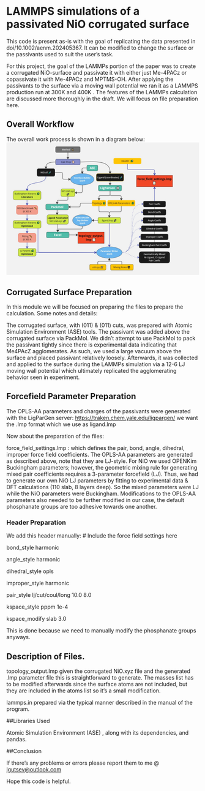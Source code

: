 # LAMMPS simulations of a  passivated NiO corrugated surface
This code is present as-is with the goal of replicating the data presented in doi/10.1002/aenm.202405367.  It can be modified to change the surface or the passivants used to suit the user’s task. 


For this project, the goal of the LAMMPs portion of the paper was to create a corrugated NiO-surface and passivate it with either just Me-4PACz or copassivate it with Me-4PACz and MPTMS-OH. After  applying the passivants to the surface via a moving wall potential we  ran it as a LAMMPS production run at 300K and 400K .  The features of the LAMMPs calculation are discussed more thoroughly in the draft. We will focus on file preparation here.

## Overall Workflow
The overall work process is shown in a diagram below:
![Plan](images/workflow.jpg)

## Corrugated Surface Preparation

In this module we will be focused on preparing the files to prepare the calculation. Some notes and details: 

The corrugated surface, with (011) & (011) cuts,  was prepared with Atomic Simulation Environment (ASE) tools. The passivant was added above the corrugated surface via PackMol. We didn’t attempt to use PackMol to pack the passivant tightly since there is experimental data indicating that  Me4PAcZ agglomerates. As such, we used a large vacuum above the surface and placed passivant relatively loosely. Afterwards, it was collected and applied to the surface during the LAMMPs simulation via a 12-6 LJ moving wall potential which ultimately replicated the agglomerating behavior seen in experiment.

## Forcefield Parameter Preparation
The OPLS-AA parameters and charges of the passivants  were generated with the LigParGen server:  <https://traken.chem.yale.edu/ligpargen/>  we want the .lmp format which we use as ligand.lmp

Now about the preparation of the files:

force\_field\_settings.lmp : which defines the pair, bond, angle, dihedral, improper force field coefficients.  The OPLS-AA parameters are generated as described above, note that they are LJ-style. For NiO we used OPENKim Buckingham parameters; however, the geometric mixing rule for generating mixed pair coefficients requires a 3-parameter forcefield (LJ). Thus, we had to generate our own NiO LJ parameters by fitting to experimental data & DFT calculations (110 slab, 8 layers deep). So the mixed parameters were LJ while the NiO parameters were Buckingham. Modifications to the OPLS-AA parameters also needed to be further modified in our case, the default phosphanate groups are too adhesive towards one another.  

### Header Preparation
We add this header manually:
\# Include the force field settings here

bond\_style      harmonic

angle\_style     harmonic

dihedral\_style  opls  

improper\_style  harmonic

pair\_style      lj/cut/coul/long 10.0 8.0 

kspace\_style    pppm 1e-4

kspace\_modify   slab 3.0

This is done because we need to manually modify the phosphanate groups anyways. 

## Description of  Files.

topology\_output.lmp given the corrugated NiO.xyz file and the generated .lmp parameter file this is straightforward to generate. The masses list has to be modified afterwards since the surface atoms are not included, but they are included in the atoms list so it’s a small modification.

lammps.in prepared via the typical manner described in the manual of the program.

##Libraries Used

Atomic Simulation Environment (ASE) , along with its dependencies, and pandas.

##Conclusion

If there’s any problems or errors please report them to me @ <lgutsev@outlook.com>

Hope this code is helpful. 



